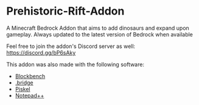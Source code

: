 # Prehistoric-Rift-Addon
A Minecraft Bedrock Addon that aims to add dinosaurs and expand upon gameplay. Always updated to the latest version of Bedrock when available

Feel free to join the addon's Discord server as well: https://discord.gg/bP6sAky

This addon was also made with the following software:
* [Blockbench](https://blockbench.net/)
* [.bridge](https://github.com/bridge-core/bridge.)
* [Piskel](https://www.piskelapp.com/)
* [Notepad++](https://notepad-plus-plus.org/)
